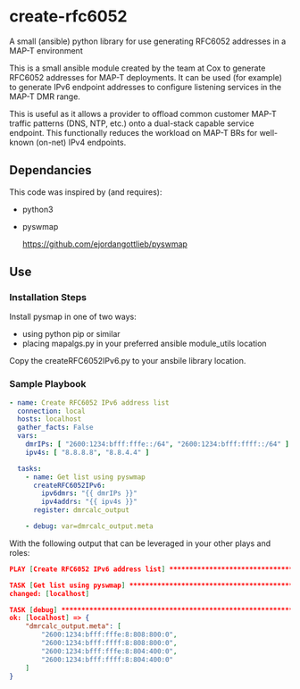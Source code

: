 # create-rfc6052
A small (ansible) python library for use generating RFC6052 addresses in a MAP-T environment 

This is a small ansible module created by the team at Cox to generate RFC6052 addresses for MAP-T deployments. It can be used (for example) to generate IPv6 endpoint addresses to configure listening services in the MAP-T DMR range.

This is useful as it allows a provider to offload common customer MAP-T traffic patterns (DNS, NTP, etc.) onto a dual-stack capable service endpoint. This functionally reduces the workload on MAP-T BRs for well-known (on-net) IPv4 endpoints.

## Dependancies ##
This code was inspired by (and requires):

* python3
* pyswmap

  https://github.com/ejordangottlieb/pyswmap

## Use ##

### Installation Steps ###

Install pysmap in one of two ways:
- using python pip or similar
- placing mapalgs.py in your preferred ansible module_utils location

Copy the createRFC6052IPv6.py to your ansbile library location.

### Sample Playbook ###

```yaml
- name: Create RFC6052 IPv6 address list
  connection: local
  hosts: localhost
  gather_facts: False
  vars:
    dmrIPs: [ "2600:1234:bfff:fffe::/64", "2600:1234:bfff:ffff::/64" ]
    ipv4s: [ "8.8.8.8", "8.8.4.4" ]

  tasks:
    - name: Get list using pyswmap
      createRFC6052IPv6:
        ipv6dmrs: "{{ dmrIPs }}"
        ipv4addrs: "{{ ipv4s }}"
      register: dmrcalc_output

    - debug: var=dmrcalc_output.meta

```

With the following output that can be leveraged in your other plays and roles:

```json
PLAY [Create RFC6052 IPv6 address list] ************************************************************************

TASK [Get list using pyswmap] **********************************************************************************
changed: [localhost]

TASK [debug] ***************************************************************************************************
ok: [localhost] => {
    "dmrcalc_output.meta": [
        "2600:1234:bfff:fffe:8:808:800:0",
        "2600:1234:bfff:ffff:8:808:800:0",
        "2600:1234:bfff:fffe:8:804:400:0",
        "2600:1234:bfff:ffff:8:804:400:0"
    ]
}
```

